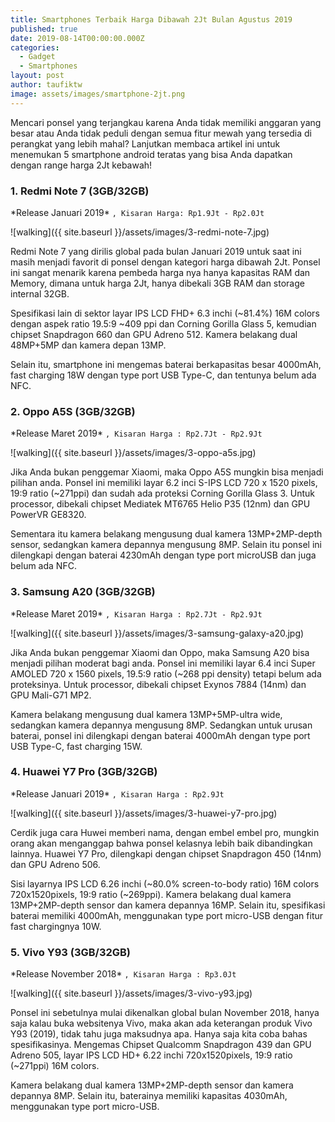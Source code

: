 ```yaml
---
title: Smartphones Terbaik Harga Dibawah 2Jt Bulan Agustus 2019 
published: true
date: 2019-08-14T00:00:00.000Z
categories:
  - Gadget
  - Smartphones
layout: post
author: taufiktw
image: assets/images/smartphone-2jt.png
---
```

Mencari ponsel yang terjangkau karena Anda tidak memiliki anggaran yang besar atau Anda tidak peduli dengan semua fitur mewah yang tersedia di perangkat yang lebih mahal? Lanjutkan membaca artikel ini untuk menemukan 5 smartphone android teratas yang bisa Anda dapatkan dengan range harga 2Jt kebawah!

### 1. Redmi Note 7 (3GB/32GB)
\*Release Januari 2019\*
``
, Kisaran Harga: Rp1.9Jt - Rp2.0Jt
``

![walking]({{ site.baseurl }}/assets/images/3-redmi-note-7.jpg)

Redmi Note 7 yang dirilis global pada bulan Januari 2019 untuk saat ini masih menjadi favorit di ponsel dengan kategori harga dibawah 2Jt. Ponsel ini sangat menarik karena pembeda harga nya hanya kapasitas RAM dan Memory, dimana untuk harga 2Jt, hanya dibekali 3GB RAM dan storage internal 32GB.

Spesifikasi lain di sektor layar IPS LCD FHD+ 6.3 inchi (~81.4%) 16M colors dengan aspek ratio 19.5:9 ~409 ppi dan Corning Gorilla Glass 5, kemudian chipset Snapdragon 660 dan GPU Adreno 512. Kamera belakang dual 48MP+5MP dan kamera depan 13MP.

Selain itu, smartphone ini mengemas baterai berkapasitas besar 4000mAh, fast charging 18W dengan type port USB Type-C, dan tentunya belum ada NFC.

### 2. Oppo A5S (3GB/32GB)
\*Release Maret 2019\*
``
, Kisaran Harga : Rp2.7Jt - Rp2.9Jt
``

![walking]({{ site.baseurl }}/assets/images/3-oppo-a5s.jpg)

Jika Anda bukan penggemar Xiaomi, maka Oppo A5S mungkin bisa menjadi pilihan anda. Ponsel ini memiliki layar 6.2 inci S-IPS LCD 720 x 1520 pixels, 19:9 ratio (~271ppi) dan sudah ada proteksi Corning Gorilla Glass 3. Untuk processor, dibekali chipset Mediatek MT6765 Helio P35 (12nm) dan GPU PowerVR GE8320.

Sementara itu kamera belakang mengusung dual kamera 13MP+2MP-depth sensor, sedangkan kamera depannya mengusung 8MP. Selain itu ponsel ini dilengkapi dengan baterai 4230mAh dengan type port microUSB dan juga belum ada NFC. 

### 3. Samsung A20 (3GB/32GB)
\*Release Maret 2019\*
``
, Kisaran Harga : Rp2.7Jt - Rp2.9Jt
``

![walking]({{ site.baseurl }}/assets/images/3-samsung-galaxy-a20.jpg)

Jika Anda bukan penggemar Xiaomi dan Oppo, maka Samsung A20 bisa menjadi pilihan moderat bagi anda. Ponsel ini memiliki layar 6.4 inci Super AMOLED  720 x 1560 pixels, 19.5:9 ratio (~268 ppi density) tetapi belum ada proteksinya. Untuk processor, dibekali chipset Exynos 7884 (14nm) dan GPU Mali-G71 MP2.

Kamera belakang mengusung dual kamera 13MP+5MP-ultra wide, sedangkan kamera depannya mengusung 8MP. Sedangkan untuk urusan baterai, ponsel ini dilengkapi dengan baterai 4000mAh dengan type port USB Type-C, fast charging 15W.

### 4. Huawei Y7 Pro (3GB/32GB)
\*Release Januari 2019\*
``
, Kisaran Harga : Rp2.9Jt
``

![walking]({{ site.baseurl }}/assets/images/3-huawei-y7-pro.jpg)

Cerdik juga cara Huwei memberi nama, dengan embel embel pro, mungkin orang akan menganggap bahwa ponsel kelasnya lebih baik dibandingkan lainnya. Huawei Y7 Pro, dilengkapi dengan chipset Snapdragon 450 (14nm) dan GPU Adreno 506.

Sisi layarnya IPS LCD 6.26 inchi (~80.0% screen-to-body ratio) 16M colors 720x1520pixels, 19:9 ratio (~269ppi). Kamera belakang dual kamera 13MP+2MP-depth sensor dan kamera depannya 16MP. Selain itu, spesifikasi baterai memiliki 4000mAh, menggunakan type port micro-USB dengan fitur fast chargingnya 10W.

### 5. Vivo Y93 (3GB/32GB)
\*Release November 2018\*
``
, Kisaran Harga : Rp3.0Jt
``

![walking]({{ site.baseurl }}/assets/images/3-vivo-y93.jpg)

Ponsel ini sebetulnya mulai dikenalkan global bulan November 2018, hanya saja kalau buka websitenya Vivo, maka akan ada keterangan produk Vivo Y93 (2019), tidak tahu juga maksudnya apa. Hanya saja kita coba bahas spesifikasinya. Mengemas Chipset Qualcomm Snapdragon 439 dan GPU Adreno 505, layar IPS LCD HD+ 6.22 inchi 720x1520pixels, 19:9 ratio (~271ppi) 16M colors.

Kamera belakang dual kamera 13MP+2MP-depth sensor dan kamera depannya 8MP. Selain itu, baterainya memiliki kapasitas 4030mAh, menggunakan type port micro-USB.
